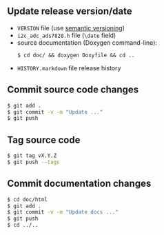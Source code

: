 ## Update release version/date
- `VERSION` file (use [semantic versioning](http://semver.org))
- `i2c_adc_ads7828.h` file (`\date` field)
- source documentation (Doxygen command-line):
  ```
  $ cd doc/ && doxygen Doxyfile && cd ..
  ```
- `HISTORY.markdown` file release history

## Commit source code changes
```bash
$ git add .
$ git commit -v -m "Update ..."
$ git push
```

## Tag source code
```bash
$ git tag vX.Y.Z
$ git push --tags
```

## Commit documentation changes
```bash
$ cd doc/html
$ git add .
$ git commit -v -m "Update docs ..."
$ git push
$ cd ../..
```

